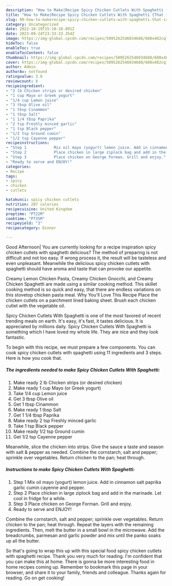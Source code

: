 ```yaml
---
description: "How to Make|Recipe Spicy Chicken Cutlets With Spaghetti {That is Special"
title: "How to Make|Recipe Spicy Chicken Cutlets With Spaghetti {That is Special"
slug: 90-how-to-makerecipe-spicy-chicken-cutlets-with-spaghetti-that-is-special
category: Uncategorized
date: 2022-10-19T15:10:10.891Z
date: 2023-09-24T23:33:33.354Z
image: https://img-global.cpcdn.com/recipes/5095262546034688/680x482cq70/spicy-chicken-cutlets-with-spaghetti-recipe-main-photo.jpg
hideToc: false
enableToc: true
enableTocContent: false
thumbnail: https://img-global.cpcdn.com/recipes/5095262546034688/680x482cq70/spicy-chicken-cutlets-with-spaghetti-recipe-main-photo.jpg
cover: https://img-global.cpcdn.com/recipes/5095262546034688/680x482cq70/spicy-chicken-cutlets-with-spaghetti-recipe-main-photo.jpg
author: Admin
authorAv: notfound
ratingvalue: 3.8
reviewcount: 8
recipeingredient:
- "2 lb Chicken strips or desired chicken"
- "1 cup Mayo or Greek yogurt"
- "1/4 cup Lemon juice"
- "3 tbsp Olive oil"
- "1 tbsp Cinammon"
- "1 tbsp Salt"
- "1 1/4 tbsp Paprika"
- "2 tsp Freshly minced garlic"
- "1 tsp Black pepper"
- "1/2 tsp Ground cumin"
- "1/2 tsp Cayenne pepper"
recipeinstructions:
- "Step 1            Mix oil mayo (yogurt) lemon juice. Add in cinnamon salt paprika garlic cumin cayenne and pepper."
- "Step 2            Place chicken in large ziplock bag and add in the marinade. Let cool in fridge for a while."
- "Step 3            Place chicken on George Forman. Grill and enjoy."
- "Ready to serve and ENJOY!"
categories:
- Recipe
tags:
- spicy
- chicken
- cutlets

katakunci: spicy chicken cutlets 
nutrition: 287 calories
recipecuisine: United Kingdom
preptime: "PT22M"
cooktime: "PT35M"
recipeyield: "3"
recipecategory: Dinner

---
```



Good Afternoon| You are currently looking for a recipe inspiration spicy chicken cutlets with spaghetti delicious? The method of preparing is not difficult and not too easy. If wrong process it, the result will be tasteless and even unpleasant. Meanwhile the delicious spicy chicken cutlets with spaghetti should have aroma and taste that can provoke our appetite.





Creamy Lemon Chicken Pasta, Creamy Chicken Gnocchi, and Creamy Chicken Spaghetti are made using a similar cooking method. This skillet cooking method is so quick and easy, that there are endless variations on this stovetop chicken pasta meal. Why You&#39;ll Love This Recipe Place the chicken cutlets on a parchment lined baking sheet. Brush each chicken cutlet with the vegetable oil.

Spicy Chicken Cutlets With Spaghetti is one of the most favored of recent trending meals on earth. It's easy, it's fast, it tastes delicious. It is appreciated by millions daily. Spicy Chicken Cutlets With Spaghetti is something which I have loved my whole life. They are nice and they look fantastic.


To begin with this recipe, we must prepare a few components. You can cook spicy chicken cutlets with spaghetti using 11 ingredients and 3 steps. Here is how you cook that.

<!--inarticleads1-->

##### The ingredients needed to make Spicy Chicken Cutlets With Spaghetti:

1. Make ready 2 lb Chicken strips (or desired chicken)
1. Make ready 1 cup Mayo (or Greek yogurt)
1. Take 1/4 cup Lemon juice
1. Get 3 tbsp Olive oil
1. Get 1 tbsp Cinammon
1. Make ready 1 tbsp Salt
1. Get 1 1/4 tbsp Paprika
1. Make ready 2 tsp Freshly minced garlic
1. Take 1 tsp Black pepper
1. Make ready 1/2 tsp Ground cumin
1. Get 1/2 tsp Cayenne pepper


Meanwhile, slice the chicken into strips. Give the sauce a taste and season with salt &amp; pepper as needed. Combine the cornstarch, salt and pepper; sprinkle over vegetables. Return chicken to the pan; heat through. 

<!--inarticleads2-->

##### Instructions to make Spicy Chicken Cutlets With Spaghetti:

1. Step 1            Mix oil mayo (yogurt) lemon juice. Add in cinnamon salt paprika garlic cumin cayenne and pepper.
1. Step 2            Place chicken in large ziplock bag and add in the marinade. Let cool in fridge for a while.
1. Step 3            Place chicken on George Forman. Grill and enjoy.
1. Ready to serve and ENJOY!

Combine the cornstarch, salt and pepper; sprinkle over vegetables. Return chicken to the pan; heat through. Repeat the layers with the remaining ingredients. Then, melt the butter in a small bowl in the microwave. Add the breadcrumbs, parmesan and garlic powder and mix until the panko soaks up all the butter. 

So that's going to wrap this up with this special food spicy chicken cutlets with spaghetti recipe. Thank you very much for reading. I'm confident that you can make this at home. There is gonna be more interesting food in home recipes coming up. Remember to bookmark this page in your browser, and share it to your family, friends and colleague. Thanks again for reading. Go on get cooking!
